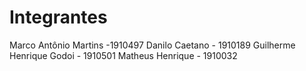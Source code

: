 # Integrantes

Marco Antônio Martins -1910497
Danilo Caetano - 1910189
Guilherme Henrique Godoi - 1910501
Matheus Henrique - 1910032
